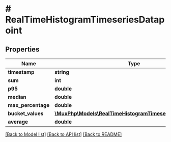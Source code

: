 # # RealTimeHistogramTimeseriesDatapoint

## Properties

Name | Type | Description | Notes
------------ | ------------- | ------------- | -------------
**timestamp** | **string** |  | [optional]
**sum** | **int** |  | [optional]
**p95** | **double** |  | [optional]
**median** | **double** |  | [optional]
**max_percentage** | **double** |  | [optional]
**bucket_values** | [**\MuxPhp\Models\RealTimeHistogramTimeseriesBucketValues[]**](RealTimeHistogramTimeseriesBucketValues.md) |  | [optional]
**average** | **double** |  | [optional]

[[Back to Model list]](../../README.md#models) [[Back to API list]](../../README.md#endpoints) [[Back to README]](../../README.md)
